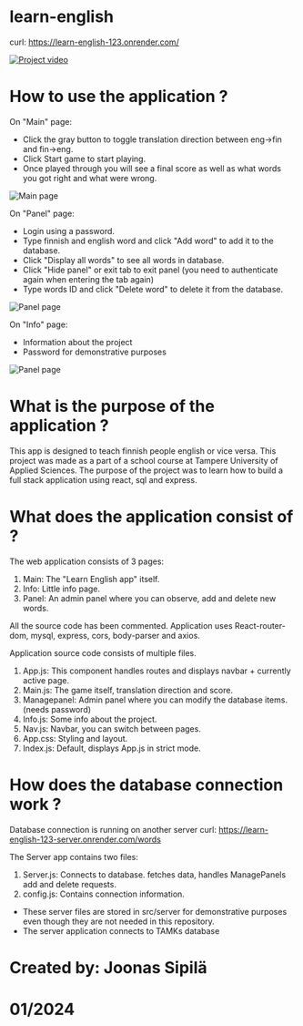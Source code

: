 # learn-english

curl: https://learn-english-123.onrender.com/

[![Project video](https://youtu.be/-CVtge5ls2k?si=wid19M-cofw-hC5H/default.jpg)](https://youtu.be/-CVtge5ls2k?si=YpE-UvDcM9bxJsAl "Project video")

# How to use the application ?

On "Main" page:

- Click the gray button to toggle translation direction between eng->fin and fin->eng.
- Click Start game to start playing.
- Once played through you will see a final score as well as what words
  you got right and what were wrong.

![Main page](image.png)

On "Panel" page:

- Login using a password.
- Type finnish and english word and click "Add word" to add it to the database.
- Click "Display all words" to see all words in database.
- Click "Hide panel" or exit tab to exit panel (you need to authenticate again when entering the tab again)
- Type words ID and click "Delete word" to delete it from the database.

![Panel page](image-1.png)

On "Info" page:

- Information about the project
- Password for demonstrative purposes

![Panel page](image-2.png)

# What is the purpose of the application ?

This app is designed to teach finnish people english or vice versa.
This project was made as a part of a school course at Tampere University of Applied Sciences.
The purpose of the project was to learn how to build a full stack application using react, sql and express.

# What does the application consist of ?

The web application consists of 3 pages:

1. Main: The "Learn English app" itself.
2. Info: Little info page.
3. Panel: An admin panel where you can observe, add and delete new words.

All the source code has been commented.
Application uses React-router-dom, mysql, express, cors, body-parser and axios.

Application source code consists of multiple files.

1. App.js: This component handles routes and displays navbar + currently active page.
2. Main.js: The game itself, translation direction and score.
3. Managepanel: Admin panel where you can modify the database items. (needs password)
4. Info.js: Some info about the project.
5. Nav.js: Navbar, you can switch between pages.
6. App.css: Styling and layout.
7. Index.js: Default, displays App.js in strict mode.

# How does the database connection work ?

Database connection is running on another server
curl: https://learn-english-123-server.onrender.com/words

The Server app contains two files:

1. Server.js: Connects to database. fetches data, handles ManagePanels add and delete requests.
2. config.js: Contains connection information.

- These server files are stored in src/server for demonstrative purposes even though they are not needed in this repository.
- The server application connects to TAMKs database

# Created by: Joonas Sipilä

# 01/2024
